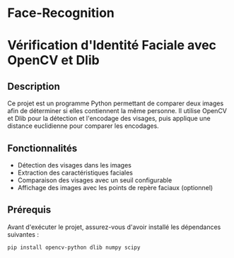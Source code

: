 # Face-Recognition
# Vérification d'Identité Faciale avec OpenCV et Dlib

## Description
Ce projet est un programme Python permettant de comparer deux images afin de déterminer si elles contiennent la même personne. Il utilise OpenCV et Dlib pour la détection et l'encodage des visages, puis applique une distance euclidienne pour comparer les encodages.

## Fonctionnalités
- Détection des visages dans les images
- Extraction des caractéristiques faciales
- Comparaison des visages avec un seuil configurable
- Affichage des images avec les points de repère faciaux (optionnel)

## Prérequis
Avant d'exécuter le projet, assurez-vous d'avoir installé les dépendances suivantes :

```bash
pip install opencv-python dlib numpy scipy
